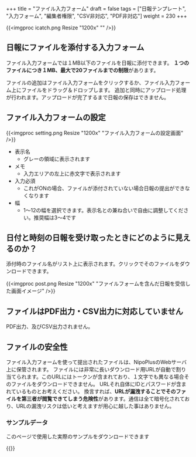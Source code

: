 +++
title = "ファイル入力フォーム"
draft = false
tags = ["日報テンプレート", "入力フォーム", "編集者権限", "CSV非対応", "PDF非対応"]
weight = 230
+++

{{<imgproc icatch.png Resize "1200x" "" />}}

## 日報にファイルを添付する入力フォーム

ファイル入力フォームでは１MB以下のファイルを日報に添付できます。
**１つのファイルにつき１MB、最大で20ファイルまでの制限**があります。

ファイルの追加はファイル入力フォームをクリックするか、ファイル入力フォーム上にファイルをドラッグ＆ドロップします。
追加と同時にアップロード処理が行われます。アップロードが完了するまで日報の保存はできません。

## ファイル入力フォームの設定

{{<imgproc setting.png Resize "1200x" "ファイル入力フォームの設定画面" />}}

- 表示名
  - グレーの領域に表示されます
- メモ
  - 入力エリアの左上に赤文字で表示されます
- 入力必須
  - これがONの場合、ファイルが添付されていない場合日報の提出ができなくなります
- 幅
  - 1〜12の幅を選択できます。表示名との兼ね合いで自由に調整してください。推奨幅は3〜4です

## 日付と時刻の日報を受け取ったときにどのように見えるのか？

添付時のファイル名がリスト上に表示されます。クリックでそのファイルをダウンロードできます。

{{<imgproc post.png Resize "1200x" "ファイルフォームを含んだ日報を受信した画面イメージ" />}}

## ファイルはPDF出力・CSV出力に対応していません

PDF出力、及びCSV出力されません。

## ファイルの安全性

ファイル入力フォームを使って提出されたファイルは、NipoPlusのWebサーバ上に保管されます。
ファイルには非常に長いダウンロード用URLが自動で割り当てられます。このURLにはトークンが含まれており、１文字でも異なる場合そのファイルをダウンロードできません。
URLそれ自体にIDとパスワードが含まれているものとお考えください。
換言すれば、**URLが漏洩することでそのファイルを第三者が閲覧できてしまう危険性**があります。通信は全て暗号化されており、URLの漏洩リスクは低いと考えますが用心に越した事はありません。

### サンプルデータ

このページで使用した実際のサンプルをダウンロードできます

{{<attachments style="orange" />}}
